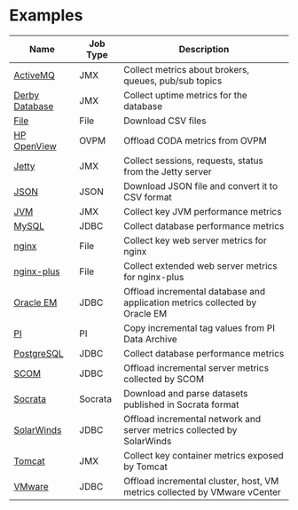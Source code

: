 # Examples

**Name** | **Job Type** | **Description**
----- | ----- | ----
[ActiveMQ](/jobs/examples/activemq) | JMX | Collect metrics about brokers, queues, pub/sub topics
[Derby Database](/jobs/examples/derby) | JMX | Collect uptime metrics for the database
[File](/jobs/examples/file) | File | Download CSV files
[HP OpenView](/jobs/examples/hp-openview) | OVPM | Offload CODA metrics from OVPM
[Jetty](/jobs/examples/jetty) | JMX | Collect sessions, requests, status from the Jetty server
[JSON](/jobs/examples/json) | JSON | Download JSON file and convert it to CSV format
[JVM](/jobs/examples/jvm) | JMX | Collect key JVM performance metrics
[MySQL](/jobs/examples/mysql) | JDBC | Collect database performance metrics
[nginx](/jobs/examples/nginx) | File | Collect key web server metrics for nginx
[nginx-plus](/jobs/examples/nginx-plus) | File | Collect extended web server metrics for nginx-plus
[Oracle EM](/jobs/examples/oracle-enterprise-manager) | JDBC | Offload incremental database and application metrics collected by Oracle EM
[PI](/jobs/examples/pi) | PI | Copy incremental tag values from PI Data Archive
[PostgreSQL](/jobs/examples/postgres) | JDBC | Collect database performance metrics
[SCOM](/jobs/examples/scom) | JDBC | Offload incremental server metrics collected by SCOM
[Socrata](/jobs/examples/socrata/state-government.md) | Socrata | Download and parse datasets published in Socrata format
[SolarWinds](/jobs/examples/solarwinds) | JDBC | Offload incremental network and server metrics collected by SolarWinds
[Tomcat](/jobs/examples/tomcat) | JMX | Collect key container metrics exposed by Tomcat
[VMware](/jobs/examples/vmware) | JDBC | Offload incremental cluster, host, VM metrics collected by VMware vCenter
